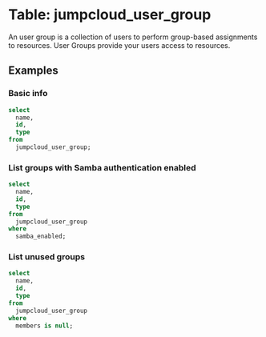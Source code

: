 # Table: jumpcloud_user_group

An user group is a collection of users to perform group-based assignments to resources. User Groups provide your users access to resources.

## Examples

### Basic info

```sql
select
  name,
  id,
  type
from
  jumpcloud_user_group;
```

### List groups with Samba authentication enabled

```sql
select
  name,
  id,
  type
from
  jumpcloud_user_group
where
  samba_enabled;
```

### List unused groups

```sql
select
  name,
  id,
  type
from
  jumpcloud_user_group
where
  members is null;
```
